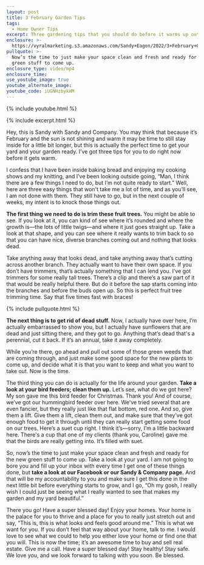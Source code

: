 ```yaml
---
layout: post
title: 3 February Garden Tips
tags:
  - Home Owner Tips
excerpt: Three gardening tips that you should do before it warms up outside.
enclosure: >-
  https://vyralmarketing.s3.amazonaws.com/Sandy+Eagon/2022/3+February+Garden+Tips.mp4
pullquote: >-
  Now’s the time to just make your space clean and fresh and ready for the new
  green stuff to come up.
enclosure_type: video/mp4
enclosure_time:
use_youtube_image: true
youtube_alternate_image:
youtube_code: iUGNHzbykHM
---
```

{% include youtube.html %}

{% include excerpt.html %}

Hey, this is Sandy with Sandy and Company. You may think that because it’s February and the sun is not shining and warm it may be time to still stay inside for a little bit longer, but this is actually the perfect time to get your yard and your garden ready. I’ve got three tips for you to do right now before it gets warm.

I confess that I have been inside baking bread and enjoying my cooking shows and my knitting, and I’ve been looking outside going, “Man, I think there are a few things I need to do, but I’m not quite ready to start.” Well, here are three easy things that won't take me a lot of time, and as you’ll see, I am not done with them. They still have to go, but in the next couple of weeks, my intent is to knock those things out.

**The first thing we need to do is trim these fruit trees.** You might be able to see. If you look at it, you can kind of see where it’s rounded and where the growth is—the lots of little twigs—and where it just goes straight up. Take a look at that shape, and you can see where it really wants to trim back to so that you can have nice, diverse branches coming out and nothing that looks dead.&nbsp;

Take anything away that looks dead, and take anything away that’s cutting across another branch. They actually want to have their own space. If you don’t have trimmers, that’s actually something that I can lend you. I’ve got trimmers for some really tall trees. There’s a clip and there’s a saw part of it that would be really helpful there. But do it before the sap starts coming into the branches and before the buds open up. So this is perfect fruit tree trimming time. Say that five times fast with braces\!

{% include pullquote.html %}

**The next thing is to get rid of dead stuff.** Now, I actually have over here, I’m actually embarrassed to show you, but I actually have sunflowers that are dead and just sitting there, and they got to go. Anything that’s dead that's a perennial, cut it back. If it’s an annual, take it away completely.&nbsp;

While you’re there, go ahead and pull out some of those green weeds that are coming through, and just make some good space for the new plants to come up, and decide what it is that you want to keep and what you want to take out. Now is the time.

The third thing you can do is actually for the life around your garden. **Take a look at your bird feeders; clean them up.** Let’s see, what do we got here? My son gave me this bird feeder for Christmas. Thank you\! And of course, we’ve got our hummingbird feeder over here. We've tried several that are even fancier, but they really just like that flat bottom, red one. And so, give them a lift. Give them a lift, clean them out, and make sure that they’ve got enough food to get it through until they can really start getting some food on our trees. Here’s a suet cup right. I think it’s—sorry, I’m a little backward here. There's a cup that one of my clients (thank you, Caroline) gave me that the birds are really getting into. It’s filled with suet.

So, now’s the time to just make your space clean and fresh and ready for the new green stuff to come up. Take a look at your yard. I am not going to bore you and fill up your inbox with every time I get one of these things done, but **take a look at our Facebook or our Sandy & Company page.** And that will be my accountability to you and make sure I get this done in the next little bit before everything starts to grow, and I go, “Oh my gosh, I really wish I could just be seeing what I really wanted to see that makes my garden and my yard beautiful.”

There you go\! Have a super blessed day\! Enjoy your homes. Your home is the palace for you to thrive and a place for you to really just stretch out and say, “This is, this is what looks and feels good around me.” This is what we want for you. If you don’t feel that way about your home, talk to me. I would love to see what we could to help you either love your home or find one that you will. This is now the time; it’s an awesome time to buy and sell real estate. Give me a call. Have a super blessed day\! Stay healthy\! Stay safe. We love you, and we look forward to talking with you soon. Be blessed.
